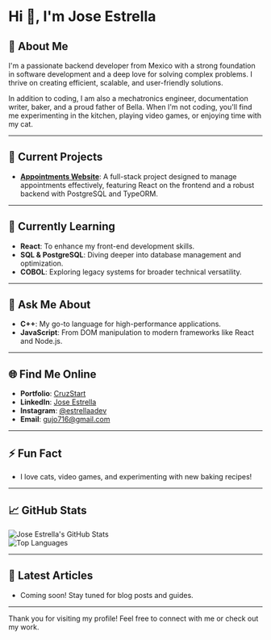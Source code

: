 # Hi 👋, I'm Jose Estrella  

## 🌟 About Me  

I'm a passionate backend developer from Mexico with a strong foundation in software development and a deep love for solving complex problems. I thrive on creating efficient, scalable, and user-friendly solutions.  

In addition to coding, I am also a mechatronics engineer, documentation writer, baker, and a proud father of Bella. When I'm not coding, you'll find me experimenting in the kitchen, playing video games, or enjoying time with my cat.  

---

## 🔭 Current Projects  

- **[Appointments Website](https://github.com/pi-rym/PM3-estrelladev)**: A full-stack project designed to manage appointments effectively, featuring React on the frontend and a robust backend with PostgreSQL and TypeORM.  

---

## 🌱 Currently Learning  

- **React**: To enhance my front-end development skills.  
- **SQL & PostgreSQL**: Diving deeper into database management and optimization.  
- **COBOL**: Exploring legacy systems for broader technical versatility.  

---

## 💬 Ask Me About  

- **C++**: My go-to language for high-performance applications.  
- **JavaScript**: From DOM manipulation to modern frameworks like React and Node.js.  

---

## 🌐 Find Me Online  

- **Portfolio**: [CruzStart](https://www.cruzstart.com)  
- **LinkedIn**: [Jose Estrella](https://www.linkedin.com/in/cruzsttr13/)  
- **Instagram**: [@estrellaadev](https://www.instagram.com/estrellaadev/)  
- **Email**: [gujo716@gmail.com](mailto:gujo716@gmail.com)  

---

## ⚡ Fun Fact  

- I love cats, video games, and experimenting with new baking recipes!  

---

## 📈 GitHub Stats  

![Jose Estrella's GitHub Stats](https://github-readme-stats.vercel.app/api?username=estrelladev&show_icons=true&theme=dark)  
![Top Languages](https://github-readme-stats.vercel.app/api/top-langs/?username=estrelladev&layout=compact&theme=dark)  

---

## 📝 Latest Articles  

- Coming soon! Stay tuned for blog posts and guides.  

---

Thank you for visiting my profile! Feel free to connect with me or check out my work.
